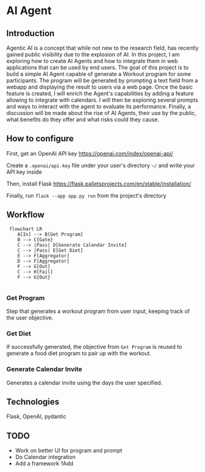 # AI Agent
## Introduction
Agentic AI is a concept that while not new to the research field, has recently gained public visibility due to the explosion of AI.
In this project, I am exploring how to create AI Agents and how to integrate them in web applications that can be used by end users.
The goal of this project is to build a simple AI Agent capable of generate a Workout program for some participants. The program will
be generated by prompting a text field from a webapp and displaying the result to users via a web page. Once the basic feature is created,
I will enrich the Agent's capabilities by adding a feature allowing to integrate with calendars. I will then be exploring several prompts
and ways to interact with the agent to evaluate its performance. Finally, a discussion will be made about the rise of AI Agents, their
use by the public, what benefits do they offer and what risks could they cause.

## How to configure
First, get an OpenAI API key https://openai.com/index/openai-api/

Create a `.openai/api.key` file under your user's directory `~/` and write your API key inside

Then, install Flask https://flask.palletsprojects.com/en/stable/installation/

Finally, run `flask --app app.py run` from the project's directory

## Workflow
```mermaid
 flowchart LR
    A[In] --> B[Get Program]
    B --> C{Gate}
    C --> |Pass| D[Generate Calendar Invite]
    C --> |Pass| E[Get Diet]
    E --> F[Aggregator]
    D --> F[Aggregator]
    F --> G[Out]
    C --> H[Fail]
    F --> G{Out}
    
 ```
### Get Program
Step that generates a workout program from user input, keeping track of the user objective.

### Get Diet
If successfully generated, the objective from `Get Program` is reused to generate a food diet program to pair up with the workout.

### Generate Calendar Invite
Generates a calendar invite using the days the user specified.

## Technologies
Flask, OpenAI, pydantic

## TODO
- Work on better UI for program and prompt
- Do Calendar integration
- Add a framework ?Add